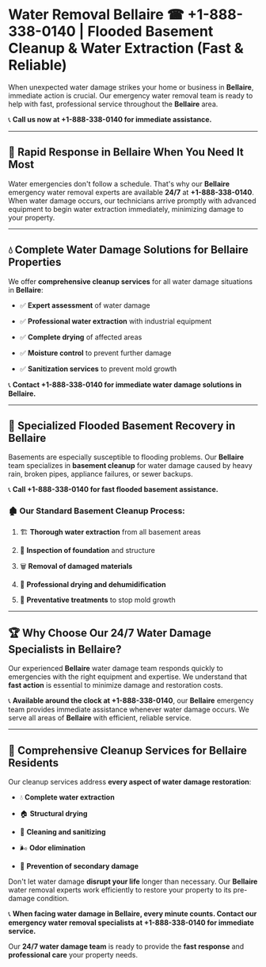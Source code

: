 # Water Removal Bellaire ☎ +1-888-338-0140 | Flooded Basement Cleanup & Water Extraction (Fast & Reliable)

When unexpected water damage strikes your home or business in **Bellaire**, immediate action is crucial. Our emergency water removal team is ready to help with fast, professional service throughout the **Bellaire** area. 

📞 **Call us now at +1-888-338-0140 for immediate assistance.**
---
## 🚀 Rapid Response in Bellaire When You Need It Most
Water emergencies don't follow a schedule. That's why our **Bellaire** emergency water removal experts are available **24/7** at **+1-888-338-0140**. When water damage occurs, our technicians arrive promptly with advanced equipment to begin water extraction immediately, minimizing damage to your property.
---
## 💧 Complete Water Damage Solutions for Bellaire Properties
We offer **comprehensive cleanup services** for all water damage situations in **Bellaire**:
- ✅ **Expert assessment** of water damage  
- ✅ **Professional water extraction** with industrial equipment  
- ✅ **Complete drying** of affected areas  
- ✅ **Moisture control** to prevent further damage  
- ✅ **Sanitization services** to prevent mold growth  
📞 **Contact +1-888-338-0140 for immediate water damage solutions in Bellaire.**
---
## 🌊 Specialized Flooded Basement Recovery in Bellaire
Basements are especially susceptible to flooding problems. Our **Bellaire** team specializes in **basement cleanup** for water damage caused by heavy rain, broken pipes, appliance failures, or sewer backups. 
📞 **Call +1-888-338-0140 for fast flooded basement assistance.**
### 🏚️ Our Standard Basement Cleanup Process:
1. 🏗️ **Thorough water extraction** from all basement areas  
2. 🔎 **Inspection of foundation** and structure  
3. 🗑️ **Removal of damaged materials**  
4. 💨 **Professional drying and dehumidification**  
5. 🚫 **Preventative treatments** to stop mold growth  
---
## 🏆 Why Choose Our 24/7 Water Damage Specialists in Bellaire?
Our experienced **Bellaire** water damage team responds quickly to emergencies with the right equipment and expertise. We understand that **fast action** is essential to minimize damage and restoration costs.
📞 **Available around the clock at +1-888-338-0140**, our **Bellaire** emergency team provides immediate assistance whenever water damage occurs. We serve all areas of **Bellaire** with efficient, reliable service.
---
## 🧹 Comprehensive Cleanup Services for Bellaire Residents
Our cleanup services address **every aspect of water damage restoration**:
- 💧 **Complete water extraction**  
- 🏠 **Structural drying**  
- 🧼 **Cleaning and sanitizing**  
- 🌬️ **Odor elimination**  
- 🚫 **Prevention of secondary damage**  
Don't let water damage **disrupt your life** longer than necessary. Our **Bellaire** water removal experts work efficiently to restore your property to its pre-damage condition.
📞 **When facing water damage in Bellaire, every minute counts. Contact our emergency water removal specialists at +1-888-338-0140 for immediate service.**
Our **24/7 water damage team** is ready to provide the **fast response** and **professional care** your property needs.
